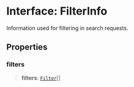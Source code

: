 # Interface: FilterInfo

Information used for filtering in search requests.

## Properties

### filters

> **filters**: [`Filter`](Filter.md)[]
